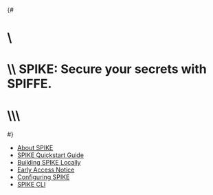 {#
# \\
# \\\\ SPIKE: Secure your secrets with SPIFFE.
# \\\\\\
#}

* [About SPIKE](@/getting-started/about.md)
* [SPIKE Quickstart Guide](@/getting-started/quickstart.md)
* [Building SPIKE Locally](@/getting-started/local-deployment.md)
* [Early Access Notice](@/getting-started/project-status.md)
* [Configuring SPIKE](@/getting-started/configuration.md)
* [SPIKE CLI](@/getting-started/cli.md)
